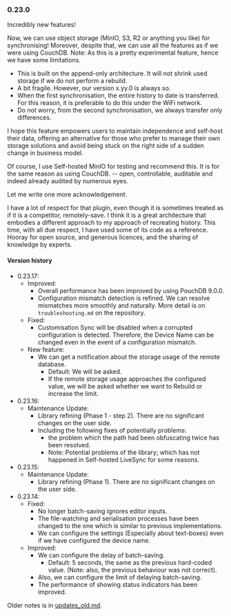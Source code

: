### 0.23.0
Incredibly new features!

Now, we can use object storage (MinIO, S3, R2 or anything you like) for synchronising! Moreover, despite that, we can use all the features as if we were using CouchDB.
Note: As this is a pretty experimental feature, hence we have some limitations.
- This is built on the append-only architecture. It will not shrink used storage if we do not perform a rebuild.
- A bit fragile. However, our version x.yy.0 is always so.
- When the first synchronisation, the entire history to date is transferred. For this reason, it is preferable to do this under the WiFi network.
- Do not worry, from the second synchronisation, we always transfer only differences.

I hope this feature empowers users to maintain independence and self-host their data, offering an alternative for those who prefer to manage their own storage solutions and avoid being stuck on the right side of a sudden change in business model.

Of course, I use Self-hosted MinIO for testing and recommend this. It is for the same reason as using CouchDB. -- open, controllable, auditable and indeed already audited by numerous eyes.

Let me write one more acknowledgement.

I have a lot of respect for that plugin, even though it is sometimes treated as if it is a competitor, remotely-save. I think it is a great architecture that embodies a different approach to my approach of recreating history. This time, with all due respect, I have used some of its code as a reference.
Hooray for open source, and generous licences, and the sharing of knowledge by experts.

#### Version history
- 0.23.17:
  - Improved:
    - Overall performance has been improved by using PouchDB 9.0.0.
    - Configuration mismatch detection is refined. We can resolve mismatches more smoothly and naturally.
    More detail is on `troubleshooting.md` on the repository.
  - Fixed:
    - Customisation Sync will be disabled when a corrupted configuration is detected.
      Therefore, the Device Name can be changed even in the event of a configuration mismatch.
  - New feature:
    - We can get a notification about the storage usage of the remote database.
      - Default: We will be asked.
      - If the remote storage usage approaches the configured value, we will be asked whether we want to Rebuild or increase the limit.
- 0.23.16:
  - Maintenance Update:
    - Library refining (Phase 1 - step 2). There are no significant changes on the user side.
    - Including the following fixes of potentially problems:
      - the problem which the path had been obfuscating twice has been resolved.
      - Note: Potential problems of the library; which has not happened in Self-hosted LiveSync for some reasons.
- 0.23.15:
  - Maintenance Update:
    - Library refining (Phase 1). There are no significant changes on the user side.
- 0.23.14:
  - Fixed:
    - No longer batch-saving ignores editor inputs.
    - The file-watching and serialisation processes have been changed to the one which is similar to previous implementations.
    - We can configure the settings (Especially about text-boxes) even if we have configured the device name.
  - Improved:
    - We can configure the delay of batch-saving.
      - Default: 5 seconds, the same as the previous hard-coded value. (Note: also, the previous behaviour was not correct).
    - Also, we can configure the limit of delaying batch-saving.
    - The performance of showing status indicators has been improved.


Older notes is in [updates_old.md](https://github.com/vrtmrz/obsidian-livesync/blob/main/updates_old.md).